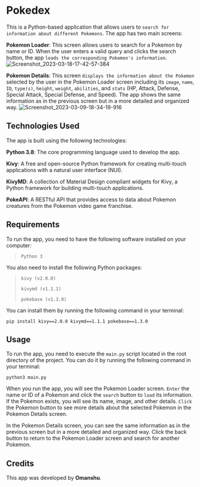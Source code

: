 # Pokedex
This is a Python-based application that allows users to `search for information about different Pokemons`. The app has two main screens:

**Pokemon Loader**: This screen allows users to search for a Pokemon by name or ID. When the user enters a valid query and clicks the search button, the app `loads the corresponding Pokemon's information`.
![Screenshot_2023-03-18-17-42-57-384](https://user-images.githubusercontent.com/114089324/226105428-7a23fb54-cd81-47b9-ae36-5f6589e305a6.jpeg)

**Pokemon Details**: This screen `displays the information about the Pokemon` selected by the user in the Pokemon Loader screen including its `image`, `name`, `ID`, `type(s)`, `height`, `weight`, `abilities`, and `stats` (HP, Attack, Defense, Special Attack, Special Defense, and Speed). The app shows the same information as in the previous screen but in a more detailed and organized way.
![Screenshot_2023-03-09-18-34-19-916](https://user-images.githubusercontent.com/114089324/224039139-a0b39841-afb6-4c03-aa82-689ab9b369dd.jpeg)

## Technologies Used
The app is built using the following technologies:

**Python 3.8**: The core programming language used to develop the app.

**Kivy**: A free and open-source Python framework for creating multi-touch applications with a natural user interface (NUI).

**KivyMD**: A collection of Material Design compliant widgets for Kivy, a Python framework for building multi-touch applications.

**PokeAPI**: A RESTful API that provides access to data about Pokemon creatures from the Pokemon video game franchise.

## Requirements
To run the app, you need to have the following software installed on your computer:
> `Python 3`

You also need to install the following Python packages:

> `kivy (v2.0.0)`
>
> `kivymd (v1.1.1)`
>
> `pokebase (v1.3.0)`

You can install them by running the following command in your terminal:
```
pip install kivy==2.0.0 kivymd==1.1.1 pokebase==1.3.0
```
## Usage
To run the app, you need to execute the `main.py` script located in the root directory of the project. You can do it by running the following command in your terminal:
```
python3 main.py
```
When you run the app, you will see the Pokemon Loader screen. `Enter` the name or ID of a Pokemon and click the `search` button to `load` its information. If the Pokemon exists, you will see its name, image, and other details. `Click` the Pokemon button to see more details about the selected Pokemon in the Pokemon Details screen.

In the Pokemon Details screen, you can see the same information as in the previous screen but in a more detailed and organized way. Click the back button to return to the Pokemon Loader screen and search for another Pokemon.

## Credits
This app was developed by **Omanshu**.

